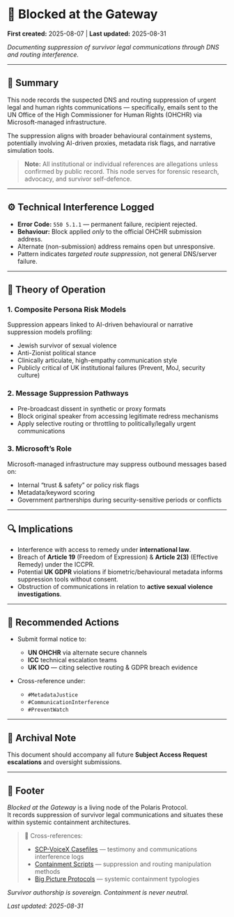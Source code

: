 # 🚫 Blocked at the Gateway  

**First created:** 2025-08-07 | **Last updated:** 2025-08-31

*Documenting suppression of survivor legal communications through DNS and routing interference.*  

---

## 📌 Summary  

This node records the suspected DNS and routing suppression of urgent legal and human rights communications — specifically, emails sent to the UN Office of the High Commissioner for Human Rights (OHCHR) via Microsoft-managed infrastructure.  

The suppression aligns with broader behavioural containment systems, potentially involving AI-driven proxies, metadata risk flags, and narrative simulation tools.  

> **Note:** All institutional or individual references are allegations unless confirmed by public record. This node serves for forensic research, advocacy, and survivor self-defence.  

---

## ⚙️ Technical Interference Logged  

- **Error Code:** `550 5.1.1` — permanent failure, recipient rejected.  
- **Behaviour:** Block applied *only* to the official OHCHR submission address.  
- Alternate (non-submission) address remains open but unresponsive.  
- Pattern indicates *targeted route suppression*, not general DNS/server failure.  

---

## 🧠 Theory of Operation  

### 1. Composite Persona Risk Models  
Suppression appears linked to AI-driven behavioural or narrative suppression models profiling:  
- Jewish survivor of sexual violence  
- Anti-Zionist political stance  
- Clinically articulate, high-empathy communication style  
- Publicly critical of UK institutional failures (Prevent, MoJ, security culture)  

### 2. Message Suppression Pathways  
- Pre-broadcast dissent in synthetic or proxy formats  
- Block original speaker from accessing legitimate redress mechanisms  
- Apply selective routing or throttling to politically/legally urgent communications  

### 3. Microsoft’s Role  
Microsoft-managed infrastructure may suppress outbound messages based on:  
- Internal “trust & safety” or policy risk flags  
- Metadata/keyword scoring  
- Government partnerships during security-sensitive periods or conflicts  

---

## 🔍 Implications  

- Interference with access to remedy under **international law**.  
- Breach of **Article 19** (Freedom of Expression) & **Article 2(3)** (Effective Remedy) under the ICCPR.  
- Potential **UK GDPR** violations if biometric/behavioural metadata informs suppression tools without consent.  
- Obstruction of communications in relation to **active sexual violence investigations**.  

---

## 🚨 Recommended Actions  

- Submit formal notice to:  
  - **UN OHCHR** via alternate secure channels  
  - **ICC** technical escalation teams  
  - **UK ICO** — citing selective routing & GDPR breach evidence  

- Cross-reference under:  
  - `#MetadataJustice`  
  - `#CommunicationInterference`  
  - `#PreventWatch`  

---

## 📌 Archival Note  

This document should accompany all future **Subject Access Request escalations** and oversight submissions.  

---

## 🏮 Footer  

*Blocked at the Gateway* is a living node of the Polaris Protocol.  
It records suppression of survivor legal communications and situates these within systemic containment architectures.  

> 📡 Cross-references:  
> - [SCP-VoiceX Casefiles](../SCP-VoiceX_Casefiles/) — testimony and communications interference logs  
> - [Containment Scripts](../Containment_Scripts/) — suppression and routing manipulation methods  
> - [Big Picture Protocols](../Big_Picture_Protocols/) — systemic containment typologies  

*Survivor authorship is sovereign. Containment is never neutral.*  

_Last updated: 2025-08-31_  
